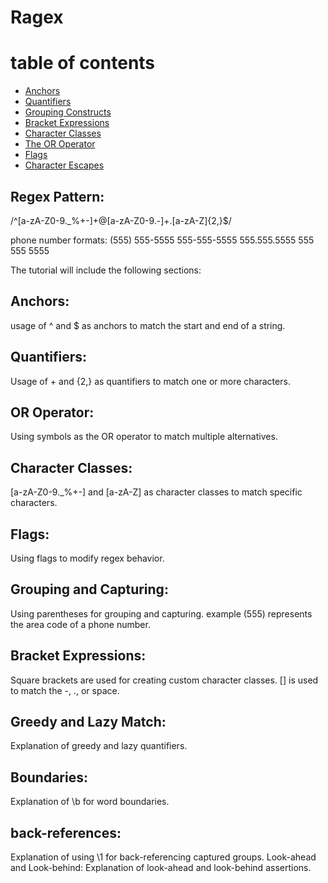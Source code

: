 # Ragex 

# table of contents

- [Anchors](#anchors)
- [Quantifiers](#quantifiers)
- [Grouping Constructs](#grouping-constructs)
- [Bracket Expressions](#bracket-expressions)
- [Character Classes](#character-classes)
- [The OR Operator](#the-or-operator)
- [Flags](#flags)
- [Character Escapes](#character-escapes)

## Regex Pattern: 
/^[a-zA-Z0-9._%+-]+@[a-zA-Z0-9.-]+\.[a-zA-Z]{2,}$/

phone number formats: 
(555) 555-5555
555-555-5555
555.555.5555
555 555 5555

The tutorial will include the following sections:

## Anchors: 
usage of ^ and $ as anchors to match the start and end of a string.

## Quantifiers: 
Usage of + and {2,} as quantifiers to match one or more characters.

## OR Operator: 
Using symbols as the OR operator to match multiple alternatives.

## Character Classes: 
[a-zA-Z0-9._%+-] and [a-zA-Z] as character classes to match specific characters.

## Flags: 
Using flags to modify regex behavior.

## Grouping and Capturing: 
Using parentheses for grouping and capturing. example (555) represents the area code of a phone number.

## Bracket Expressions: 
Square brackets are used for creating custom character classes. [] is used to match the -, ., or space.

## Greedy and Lazy Match: 
Explanation of greedy and lazy quantifiers.

## Boundaries: 
Explanation of \b for word boundaries.

## back-references: 
Explanation of using \1 for back-referencing captured groups.
Look-ahead and Look-behind: Explanation of look-ahead and look-behind assertions.
